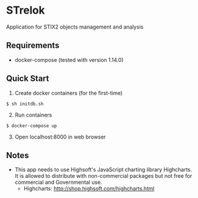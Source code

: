 # STrelok

Application for STIX2 objects management and analysis

## Requirements

* docker-compose (tested with version 1.14.0)

## Quick Start

1. Create docker containers (for the first-time)

`$ sh initdb.sh`

2. Run containers 

`$ docker-compose up`

3. Open localhost:8000 in web browser

## Notes

- This app needs to use Highsoft's JavaScript charting library Highcharts. It is allowed to distribute with non-commercial packages but not free for commercial and Governmental use. 
  - Highcharts: http://shop.highsoft.com/highcharts.html
